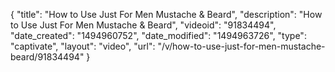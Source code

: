 {
    "title": "How to Use Just For Men Mustache & Beard",
    "description": "How to Use Just For Men Mustache & Beard",
    "videoid": "91834494",
    "date_created": "1494960752",
    "date_modified": "1494963726",
    "type": "captivate",
    "layout": "video",
    "url": "\/v\/how-to-use-just-for-men-mustache-beard\/91834494"
}